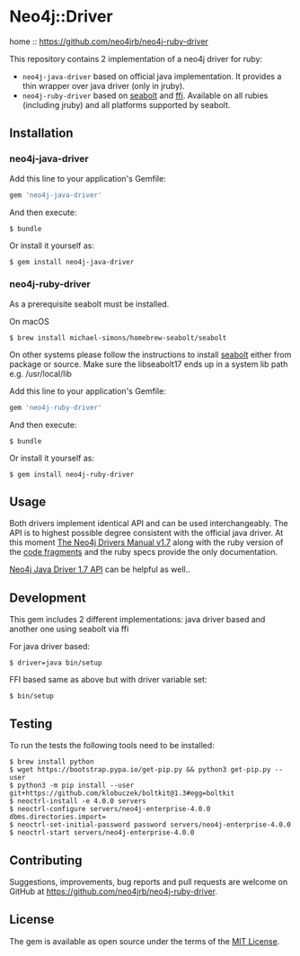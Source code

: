 # Neo4j::Driver

home  :: https://github.com/neo4jrb/neo4j-ruby-driver

This repository contains 2 implementation of a neo4j driver for ruby:
- `neo4j-java-driver` based on official java implementation. It provides a thin wrapper over java driver (only in jruby).
- `neo4j-ruby-driver` based on [seabolt](https://github.com/neo4j-drivers/seabolt) and [ffi](https://github.com/ffi/ffi). Available on all rubies (including jruby) and all platforms supported by seabolt.

## Installation

### neo4j-java-driver

Add this line to your application's Gemfile:

```ruby
gem 'neo4j-java-driver'
```

And then execute:

    $ bundle

Or install it yourself as:

    $ gem install neo4j-java-driver
    
### neo4j-ruby-driver

As a prerequisite seabolt must be installed.
 
On macOS

    $ brew install michael-simons/homebrew-seabolt/seabolt 
    
On other systems please follow the instructions to install [seabolt](https://github.com/neo4j-drivers/seabolt) either from package or source. Make sure the libseabolt17 ends up in a system lib path e.g. /usr/local/lib
 
Add this line to your application's Gemfile:

```ruby
gem 'neo4j-ruby-driver'
```

And then execute:

    $ bundle

Or install it yourself as:

    $ gem install neo4j-ruby-driver

## Usage

Both drivers implement identical API and can be used interchangeably. The API is to highest possible degree consistent with the official java driver. 
At this moment [The Neo4j Drivers Manual v1.7](https://neo4j.com/docs/driver-manual/1.7/) along with the ruby version of the [code fragments](https://github.com/neo4jrb/neo4j-ruby-driver/blob/master/docs/dev_manual_examples.rb) and the ruby specs provide the only documentation. 

[Neo4j Java Driver 1.7 API](https://neo4j.com/docs/api/java-driver/current/) can be helpful as well..

## Development

This gem includes 2 different implementations: java driver based and another one using seabolt via ffi

For java driver based:

    $ driver=java bin/setup
    
FFI based same as above but with driver variable set:

    $ bin/setup 
     
## Testing

To run the tests the following tools need to be installed:

    $ brew install python
    $ wget https://bootstrap.pypa.io/get-pip.py && python3 get-pip.py --user
    $ python3 -m pip install --user git+https://github.com/klobuczek/boltkit@1.3#egg=boltkit
    $ neoctrl-install -e 4.0.0 servers
    $ neoctrl-configure servers/neo4j-enterprise-4.0.0 dbms.directories.import=
    $ neoctrl-set-initial-password password servers/neo4j-enterprise-4.0.0
    $ neoctrl-start servers/neo4j-enterprise-4.0.0

## Contributing

Suggestions, improvements, bug reports and pull requests are welcome on GitHub at https://github.com/neo4jrb/neo4j-ruby-driver.

## License

The gem is available as open source under the terms of the [MIT License](https://opensource.org/licenses/MIT).


